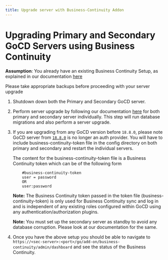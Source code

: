 ```yaml
---
title: Upgrade server with Business-Continuity Addon
---
```


# Upgrading Primary and Secondary GoCD Servers using Business Continuity

**Assumption**: You already have an existing Business Continuity Setup, as explained in our documentation [here](introduction.html)

<aside class="warning">
    Please take appropriate backups before proceeding with your server upgrade
</aside>

1. Shutdown down both the Primary and Secondary GoCD server.

2. Perform server upgrade by following our documentation [here](https://docs.gocd.org/current/installation/upgrading_go.html) for both primary and secondary server individually. This step will run database migrations and also perform a server upgrade. 

3. If you are upgrading from any GoCD version before `18.8.0`, please note GoCD server from [`18.8.0`](https://www.gocd.org/releases/index.html#18-8-0) is no longer an auth provider. You will have to include business-continuity-token file in the config directory on both primary and secondary and restart the individual servers.

    The content for the business-continuity-token file is a Business Continuity token which can be of the following form 

    ```plain
        #business-continuity-token
        user = password
        OR 
        user:password
    ```
    
    **Note:** The Business Continuity token passed in the token file (business-continuity-token) is only used for Business Continuity sync and log in and is independent of any existing roles configured within GoCD using any authentication/authorization plugins.

    **Note:** You must set up the secondary server as standby to avoid any database corruption. Please look at our documentation for the same.

4. Once you have the above setup you should be able to navigate to `https://<sec-server>:<port>/go/add-on/business-continuity/admin/dashboard` and see the status of the Business Continuity.

